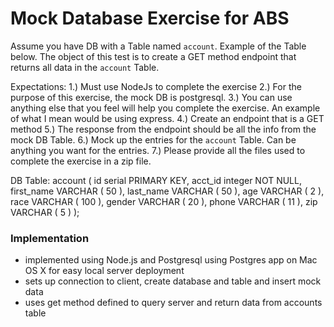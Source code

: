 # Mock Database Exercise for ABS

Assume you have DB with a Table named `account`. Example of the Table below. The object of this test is to create a GET method endpoint that returns all data in the `account` Table.


Expectations:
1.) Must use NodeJs to complete the exercise
2.) For the purpose of this exercise, the mock DB is postgresql.
3.) You can use anything else that you feel will help you complete the exercise. An example of what I mean would be using express.
4.) Create an endpoint that is a GET method
5.) The response from the endpoint should be all the info from the mock DB Table.
6.) Mock up the entries for the `account` Table. Can be anything you want for the entries.
7.) Please provide all the files used to complete the exercise in a zip file.


DB Table:
account (
  id serial PRIMARY KEY,
  acct_id integer NOT NULL,
  first_name VARCHAR ( 50 ),
  last_name VARCHAR ( 50 ),
  age VARCHAR ( 2 ),
  race VARCHAR ( 100 ),
  gender VARCHAR ( 20 ),
  phone VARCHAR ( 11 ),
  zip VARCHAR ( 5 )
);

### Implementation

- implemented using Node.js and Postgresql using Postgres app on Mac OS X for easy local server deployment
- sets up connection to client, create database and table and insert mock data
- uses get method defined to query server and return data from accounts table